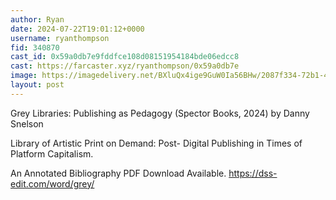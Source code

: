 ```yaml
---
author: Ryan
date: 2024-07-22T19:01:12+0000
username: ryanthompson
fid: 340870
cast_id: 0x59a0db7e9fddfce108d08151954184bde06edcc8
cast: https://farcaster.xyz/ryanthompson/0x59a0db7e
image: https://imagedelivery.net/BXluQx4ige9GuW0Ia56BHw/2087f334-72b1-4250-bf64-c8cc22998500/original
layout: post
---
```


Grey Libraries: Publishing as Pedagogy (Spector Books, 2024) by Danny Snelson

Library of Artistic Print on Demand: Post- Digital Publishing in Times of Platform Capitalism.

An Annotated Bibliography PDF Download Available.
https://dss-edit.com/word/grey/

<img src='https://imagedelivery.net/BXluQx4ige9GuW0Ia56BHw/2087f334-72b1-4250-bf64-c8cc22998500/original' alt='' referrerpolicy='no-referrer'/>
